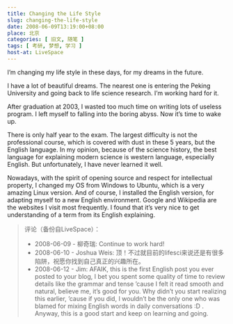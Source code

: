 ```yaml
---
title: Changing the Life Style
slug: changing-the-life-style
date: 2008-06-09T13:19:00+08:00
place: 北京
categories: [ 旧文, 随笔 ]
tags: [ 考研, 梦想, 学习 ]
host-at: LiveSpace
---
```

I’m changing my life style in these days, for my dreams in the future.

I have a lot of beautiful dreams. The nearest one is entering the Peking University and going back to life science research. I’m working hard for it.

After graduation at 2003, I wasted too much time on writing lots of useless program. I left myself to falling into the boring abyss. Now it’s time to wake up.

There is only half year to the exam. The largest difficulty is not the professional course, which is covered with dust in these 5 years, but the English language. In my opinion, because of the science history, the best language for explaining modern science is western language, especially English. But unfortunately, I have never learned it well.

Nowadays, with the spirit of opening source and respect for intellectual property, I changed my OS from Windows to Ubuntu, which is a very amazing Linux version. And of course, I installed the English version, for adapting myself to a new English environment. Google and Wikipedia are the websites I visit most frequently. I found that it’s very nice to get understanding of a term from its English explaining.

> 评论（备份自LiveSpace）：
>
> * 2008-06-09 - 柳奇瑞: Continue to work hard!
> * 2008-06-10 - Joshua Weis: 顶！不过就目前的lifesci来说还是有很多陷阱，祝愿你找到自己真正的兴趣所在。
> * 2008-06-12 - Jim: AFAIK, this is the first English post you ever posted to your blog, I bet you spent some quality of time to review details like the grammar and tense ’cause I felt it read smooth and natural, believe me, it’s good for you. Why didn’t you start realizing this earlier, ’cause if you did, I wouldn’t be the only one who was blamed for mixing English words in daily conversations :D . Anyway, this is a good start and keep on learning and going.
